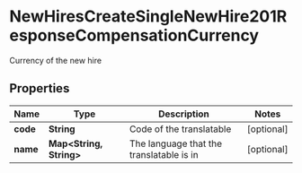 

# NewHiresCreateSingleNewHire201ResponseCompensationCurrency

Currency of the new hire

## Properties

| Name | Type | Description | Notes |
|------------ | ------------- | ------------- | -------------|
|**code** | **String** | Code of the translatable |  [optional] |
|**name** | **Map&lt;String, String&gt;** | The language that the translatable is in |  [optional] |



